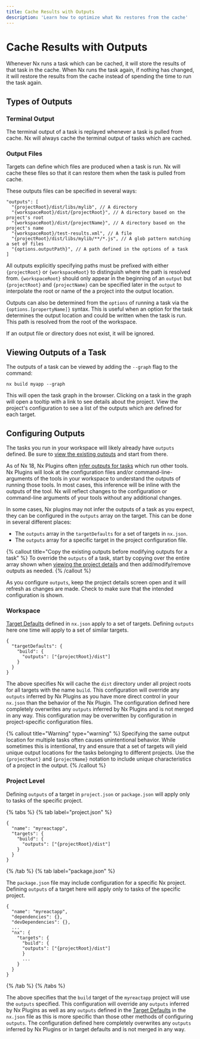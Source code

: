 ```yaml
---
title: Cache Results with Outputs
description: 'Learn how to optimize what Nx restores from the cache'
---
```


# Cache Results with Outputs

Whenever Nx runs a task which can be cached, it will store the results of that task in the cache.
When Nx runs the task again, if nothing has changed, it will restore the results from the cache instead of spending the time to run the task again.

## Types of Outputs

### Terminal Output

The terminal output of a task is replayed whenever a task is pulled from cache. Nx will always cache the terminal output of tasks which are cached.

### Output Files

Targets can define which files are produced when a task is run. Nx will cache these files so that it can restore them when the task is pulled from cache.

These outputs files can be specified in several ways:

```jsonc
"outputs": [
  "{projectRoot}/dist/libs/mylib", // A directory
  "{workspaceRoot}/dist/{projectRoot}", // A directory based on the project's root
  "{workspaceRoot}/dist/{projectName}", // A directory based on the project's name
  "{workspaceRoot}/test-results.xml", // A file
  "{projectRoot}/dist/libs/mylib/**/*.js", // A glob pattern matching a set of files
  "{options.outputPath}", // A path defined in the options of a task
]
```

All outputs explicitly specifying paths must be prefixed with either `{projectRoot}` or `{workspaceRoot}` to distinguish where the path is resolved from. `{workspaceRoot}` should only appear in the beginning of an `output` but `{projectRoot}` and `{projectName}` can be specified later in the `output` to interpolate the root or name of the a project into the output location.

Outputs can also be determined from the `options` of running a task via the `{options.[propertyName]}` syntax.
This is useful when an option for the task determines the output location and could be written when the task is run.
This path is resolved from the root of the workspace.

If an output file or directory does not exist, it will be ignored.

## Viewing Outputs of a Task

The outputs of a task can be viewed by adding the `--graph` flag to the command:

```shell
nx build myapp --graph
```

This will open the task graph in the browser.
Clicking on a task in the graph will open a tooltip with a link to see details about the project.
View the project's configuration to see a list of the outputs which are defined for each target.

## Configuring Outputs

The tasks you run in your workspace will likely already have `outputs` defined.
Be sure to [view the existing outputs](#viewing-outputs-of-a-task) and start from there.

As of Nx 18, Nx Plugins often [infer outputs for tasks](/concepts/inferred-tasks) which run other tools.
Nx Plugins will look at the configuration files and/or command-line-arguments of the tools in your workspace to understand the outputs of running those tools.
In most cases, this inference will be inline with the outputs of the tool.
Nx will reflect changes to the configuration or command-line arguments of your tools without any additional changes.

In some cases, Nx plugins may not infer the outputs of a task as you expect, they can be configured in the `outputs` array on the target. This can be done in several different places:

- The `outputs` array in the `targetDefaults` for a set of targets in `nx.json`.
- The `outputs` array for a specific target in the project configuration file.

{% callout title="Copy the existing outputs before modifying outputs for a task" %}
To override the `outputs` of a task, start by copying over the entire array shown when [viewing the project details](#viewing-the-outputs-of-a-task) and then add/modify/remove outputs as needed.
{% /callout %}

As you configure `outputs`, keep the project details screen open and it will refresh as changes are made. Check to make sure that the intended configuration is shown.

### Workspace

[Target Defaults](/reference/nx-json#target-defaults) defined in `nx.json` apply to a set of targets. Defining `outputs` here one time will apply to a set of similar targets.

```jsonc {% fileName="nx.json" highlightLines=[4] %}
{
  "targetDefaults": {
    "build": {
      "outputs": ["{projectRoot}/dist"]
    }
  }
}
```

The above specifies Nx will cache the `dist` directory under all project roots for all targets with the name `build`.
This configuration will override any `outputs` inferred by Nx Plugins as you have more direct control in your `nx.json` than the behavior of the Nx Plugin.
The configuration defined here completely overwrites any `outputs` inferred by Nx Plugins and is not merged in any way.
This configuration may be overwritten by configuration in project-specific configuration files.

{% callout title="Warning" type="warning" %}
Specifying the same output location for multiple tasks often causes unintentional behavior. While sometimes this is intentional, try and ensure that a set of targets will yield unique output locations for the tasks belonging to different projects. Use the `{projectRoot}` and `{projectName}` notation to include unique characteristics of a project in the output.
{% /callout %}

### Project Level

Defining `outputs` of a target in `project.json` or `package.json` will apply only to tasks of the specific project.

{% tabs %}
{% tab label="project.json" %}

```jsonc {% fileName="apps/myreactapp/project.json" highlightLines=[5] %}
{
  "name": "myreactapp",
  "targets": {
    "build": {
      "outputs": ["{projectRoot}/dist"]
    }
  }
}
```

{% /tab %}
{% tab label="package.json" %}

The `package.json` file may include configuration for a specific Nx project. Defining `outputs` of a target here will apply only to tasks of the specific project.

```jsonc {% fileName="apps/myreactapp/package.json" highlightLines=[9] %}
{
  "name": "myreactapp",
  "dependencies": {},
  "devDependencies": {},
  ...
  "nx": {
    "targets": {
      "build": {
      "outputs": ["{projectRoot}/dist"]
      }
      ...
    }
  }
}
```

{% /tab %}
{% /tabs %}

The above specifies that the `build` target of the `myreactapp` project will use the `outputs` specified.
This configuration will override any `outputs` inferred by Nx Plugins as well as any `outputs` defined in the [Target Defaults](/reference/nx-json#target-defaults) in the `nx.json` file as this is more specific than those other methods of configuring `outputs`.
The configuration defined here completely overwrites any `outputs` inferred by Nx Plugins or in target defaults and is not merged in any way.
